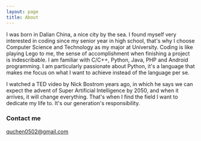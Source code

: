 ```yaml
---
layout: page
title: About
---
```


I was born in Dalian China, a nice city by the sea. I found myself very interested in coding since my senior year in high school, that's why I choose Computer Science and Technology as my major at University. Coding is like playing Lego to me, the sense of accomplishment when finishing a project is indescribable. I am familiar with C/C++, Python, Java, PHP and Android programming. I am particularly passionate about Python, it's a language that makes me focus on what I want to achieve instead of the language per se.

I watched a TED video by Nick Bostrom years ago, in which he says we can expect the advent of Super Artificial Intelligence by 2050, and when it arrives, it will change everything. That's when I find the field I want to dedicate my life to. It's our generation's responsibility.

### Contact me

[quchen0502@gmail.com](mailto:quchen0502@gmail.com)
